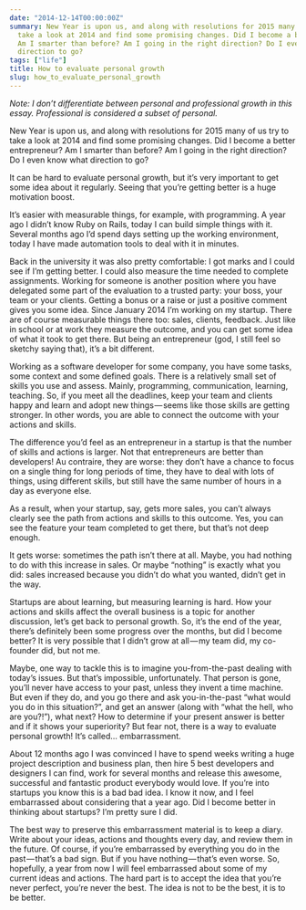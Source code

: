 ```yaml
---
date: "2014-12-14T00:00:00Z"
summary: New Year is upon us, and along with resolutions for 2015 many of us try to
  take a look at 2014 and find some promising changes. Did I become a better entrepreneur?
  Am I smarter than before? Am I going in the right direction? Do I even know what
  direction to go?
tags: ["life"]
title: How to evaluate personal growth
slug: how_to_evaluate_personal_growth
---
```


*Note: I don’t differentiate between personal and professional growth in this essay. Professional is considered a subset of personal.*

New Year is upon us, and along with resolutions for 2015 many of us try to take a look at 2014 and find some promising changes. Did I become a better entrepreneur? Am I smarter than before? Am I going in the right direction? Do I even know what direction to go?

It can be hard to evaluate personal growth, but it’s very important to get some idea about it regularly. Seeing that you’re getting better is a huge motivation boost.

It’s easier with measurable things, for example, with programming. A year ago I didn’t know Ruby on Rails, today I can build simple things with it. Several months ago I’d spend days setting up the working environment, today I have made automation tools to deal with it in minutes.

Back in the university it was also pretty comfortable: I got marks and I could see if I’m getting better. I could also measure the time needed to complete assignments. Working for someone is another position where you have delegated some part of the evaluation to a trusted party: your boss, your team or your clients. Getting a bonus or a raise or just a positive comment gives you some idea.
Since January 2014 I’m working on my startup. There are of course measurable things there too: sales, clients, feedback. Just like in school or at work they measure the outcome, and you can get some idea of what it took to get there. But being an entrepreneur (god, I still feel so sketchy saying that), it’s a bit different.

Working as a software developer for some company, you have some tasks, some context and some defined goals. There is a relatively small set of skills you use and assess. Mainly, programming, communication, learning, teaching. So, if you meet all the deadlines, keep your team and clients happy and learn and adopt new things — seems like those skills are getting stronger. In other words, you are able to connect the outcome with your actions and skills.

The difference you’d feel as an entrepreneur in a startup is that the number of skills and actions is larger. Not that entrepreneurs are better than developers! Au contraire, they are worse: they don’t have a chance to focus on a single thing for long periods of time, they have to deal with lots of things, using different skills, but still have the same number of hours in a day as everyone else.

As a result, when your startup, say, gets more sales, you can’t always clearly see the path from actions and skills to this outcome. Yes, you can see the feature your team completed to get there, but that’s not deep enough.

It gets worse: sometimes the path isn’t there at all. Maybe, you had nothing to do with this increase in sales. Or maybe “nothing” is exactly what you did: sales increased because you didn’t do what you wanted, didn’t get in the way.

Startups are about learning, but measuring learning is hard.
How your actions and skills affect the overall business is a topic for another discussion, let’s get back to personal growth. So, it’s the end of the year, there’s definitely been some progress over the months, but did I become better? It is very possible that I didn’t grow at all — my team did, my co-founder did, but not me.

Maybe, one way to tackle this is to imagine you-from-the-past dealing with today’s issues. But that’s impossible, unfortunately. That person is gone, you’ll never have access to your past, unless they invent a time machine. But even if they do, and you go there and ask you-in-the-past “what would you do in this situation?”, and get an answer (along with “what the hell, who are you?!”), what next? How to determine if your present answer is better and if it shows your superiority?
But fear not, there is a way to evaluate personal growth! It’s called…
embarrassment.

About 12 months ago I was convinced I have to spend weeks writing a huge project description and business plan, then hire 5 best developers and designers I can find, work for several months and release this awesome, successful and fantastic product everybody would love. If you’re into startups you know this is a bad bad idea. I know it now, and I feel embarrassed about considering that a year ago. Did I become better in thinking about startups? I’m pretty sure I did.

The best way to preserve this embarrassment material is to keep a diary. Write about your ideas, actions and thoughts every day, and review them in the future. Of course, if you’re embarrassed by everything you do in the past — that’s a bad sign. But if you have nothing — that’s even worse.
So, hopefully, a year from now I will feel embarrassed about some of my current ideas and actions. The hard part is to accept the idea that you’re never perfect, you’re never the best. The idea is not to be the best, it is to be better.
